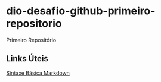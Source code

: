 # dio-desafio-github-primeiro-repositorio
Primeiro Repositório

## Links Úteis
[Sintaxe Básica Markdown](https://www.markdownguide.org/basic-syntax/)
